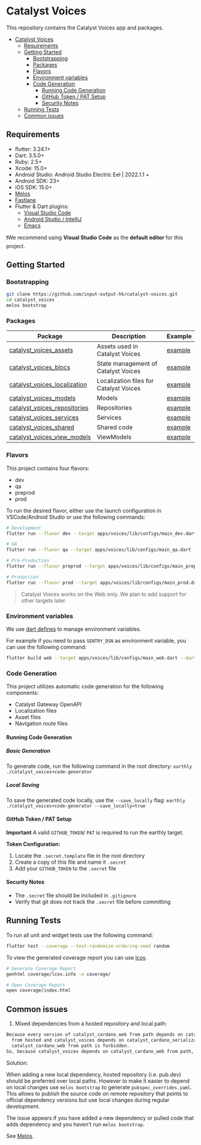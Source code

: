 # Catalyst Voices

<!-- markdownlint-disable MD029 -->

This repository contains the Catalyst Voices app and packages.

* [Catalyst Voices](#catalyst-voices)
  * [Requirements](#requirements)
  * [Getting Started](#getting-started)
    * [Bootstrapping](#bootstrapping)
    * [Packages](#packages)
    * [Flavors](#flavors)
    * [Environment variables](#environment-variables)
    * [Code Generation](#code-generation)
      * [Running Code Generation](#running-code-generation)
      * [GitHub Token / PAT Setup](#github-token--pat-setup)
      * [Security Notes](#security-notes)
  * [Running Tests](#running-tests)
  * [Common issues](#common-issues)

## Requirements

* flutter: 3.24.1+
* Dart: 3.5.0+
* Ruby: 2.5+
* Xcode: 15.0+
* Android Studio: Android Studio Electric Eel | 2022.1.1 +
* Android SDK: 23+
* iOS SDK: 15.0+
* [Melos](https://melos.invertase.dev)
* [Fastlane](https://fastlane.tools)
* Flutter & Dart plugins:
  * [Visual Studio Code](https://flutter.dev/docs/get-started/editor?tab=vscode)
  * [Android Studio / IntelliJ](https://flutter.dev/docs/get-started/editor?tab=androidstudio)
  * [Emacs](https://docs.flutter.dev/get-started/editor?tab=emacs)

❗️We recommend using **Visual Studio Code** as the **default editor** for this project.

## Getting Started

### Bootstrapping

```sh
git clone https://github.com/input-output-hk/catalyst-voices.git
cd catalyst_voices
melos bootstrap
```

### Packages

<!-- markdownlint-disable MD042 -->

| Package                                                                  | Description              | Example   |
|--------------------------------------------------------------------------|--------------------------|-----------|
| [catalyst_voices_assets](./packages/internal/catalyst_voices_assets/)    | Assets used in Catalyst Voices |[example](./packages/internal/catalyst_voices_assets/example/lib/src/main.dart)|
| [catalyst_voices_blocs](./packages/internal/catalyst_voices_blocs/)               | State management of Catalyst Voices |[example](./packages/internal/catalyst_voices_blocs/)|
| [catalyst_voices_localization](./packages/internal/catalyst_voices_localization/) | Localization files for Catalyst Voices |[example](./packages/internal/catalyst_voices_localization/)|
| [catalyst_voices_models](./packages/internal/catalyst_voices_models/)             | Models |[example](./packages/internal/catalyst_voices_models/)|
| [catalyst_voices_repositories](./packages/internal/catalyst_voices_repositories/) | Repositories |[example](./packages/internal/catalyst_voices_repositories/)|
| [catalyst_voices_services](./packages/internal/catalyst_voices_services/)         | Services |[example](./packages/internal/catalyst_voices_services/)|
| [catalyst_voices_shared](./packages/internal/catalyst_voices_shared/)             | Shared code  |[example](./packages/internal/catalyst_voices_shared/)|
| [catalyst_voices_view_models](./packages/internal/catalyst_voices_view_models/)   | ViewModels  |[example](./packages/internal/catalyst_voices_view_models/)|

### Flavors

This project contains four flavors:

* dev
* qa
* preprod
* prod

To run the desired flavor, either use the launch configuration in VSCode/Android Studio or use the following commands:

```sh
# Development
flutter run --flavor dev --target apps/voices/lib/configs/main_dev.dart

# QA
flutter run --flavor qa --target apps/voices/lib/configs/main_qa.dart

# Pre-Production
flutter run --flavor preprod --target apps/voices/lib/configs/main_preprod.dart

# Production
flutter run --flavor prod --target apps/voices/lib/configs/main_prod.dart
```

>Catalyst Voices works on the Web only.
>We plan to add support for other targets later.

### Environment variables

We use [dart defines](https://dart.dev/guides/language/language-tour#using-variables)
to manage environment variables.

For example if you need to pass `SENTRY_DSN` as environment variable,
you can use the following command:

```sh
flutter build web --target apps/voices/lib/configs/main_web.dart --dart-define SENTRY_DSN=REPLACE_WITH_SENTRY_DSN_URL
```

### Code Generation

This project utilizes automatic code generation for the following components:

* Catalyst Gateway OpenAPI
* Localization files
* Asset files
* Navigation route files

#### Running Code Generation

##### Basic Generation

To generate code, run the following command in the root directory:
`earthly ./catalyst_voices+code-generator`

##### Local Saving

To save the generated code locally, use the `--save_locally` flag:
`earthly ./catalyst_voices+code-generator --save_locally=true`

#### GitHub Token / PAT Setup

**Important** A valid `GITHUB_TOKEN`/ `PAT` is required to run the earthly target.

**Token Configuration:**

1. Locate the `.secret.template` file in the root directory
2. Create a copy of this file and name it `.secret`
3. Add your `GITHUB_TOKEN` to the `.secret` file

#### Security Notes

* The `.secret` file should be included in `.gitignore`
* Verify that git does not track the `.secret` file before committing

## Running Tests

To run all unit and widget tests use the following command:

```sh
flutter test --coverage --test-randomize-ordering-seed random
```

To view the generated coverage report you can use [lcov](https://github.com/linux-test-project/lcov).

```sh
# Generate Coverage Report
genhtml coverage/lcov.info -o coverage/

# Open Coverage Report
open coverage/index.html
```

## Common issues

1. Mixed dependencies from a hosted repository and local path:

```sh
Because every version of catalyst_cardano_web from path depends on catalyst_cardano_serialization
  from hosted and catalyst_voices depends on catalyst_cardano_serialization from path,
  catalyst_cardano_web from path is forbidden.
So, because catalyst_voices depends on catalyst_cardano_web from path, version solving failed.
```

Solution:

When adding a new local dependency, hosted repository (i.e. pub.dev) should be preferred over local paths.
However to make it easier to depend on local changes use `melos bootstrap` to generate `pubspec_overrides.yaml`.
This allows to publish the source code on remote repository that points to official dependency versions
but use local changes during regular development.

The issue appears if you have added a new dependency or pulled code that adds dependency and you haven't run `melos bootstrap`.

See [Melos](https://melos.invertase.dev).
